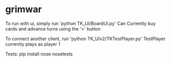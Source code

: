 grimwar
=======

To run with ui, simply run 'python TK_UI/BoardUI.py'
Can Currently buy cards and advance turns using the '>' button

To connect another client, run 'python TK_UIv2/TKTestPlayer.py'
TestPlayer currently plays as player 1

Tests:
pip install nose
nosetests
